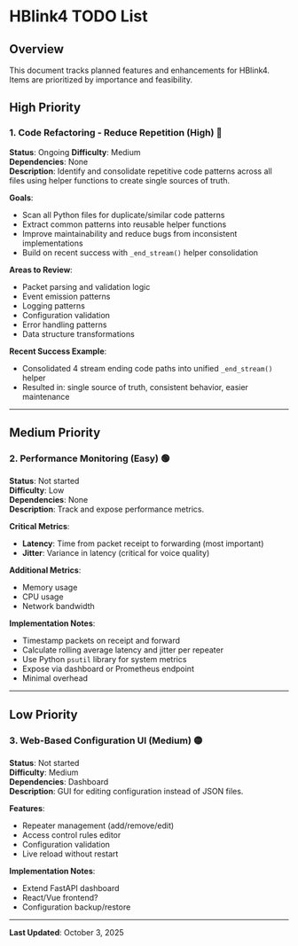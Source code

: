 # HBlink4 TODO List

## Overview
This document tracks planned features and enhancements for HBlink4. Items are prioritized by importance and feasibility.

## High Priority

### 1. Code Refactoring - Reduce Repetition (High) 🔴
**Status**: Ongoing 
**Difficulty**: Medium  
**Dependencies**: None  
**Description**: Identify and consolidate repetitive code patterns across all files using helper functions to create single sources of truth.

**Goals**:
- Scan all Python files for duplicate/similar code patterns
- Extract common patterns into reusable helper functions
- Improve maintainability and reduce bugs from inconsistent implementations
- Build on recent success with `_end_stream()` helper consolidation

**Areas to Review**:
- Packet parsing and validation logic
- Event emission patterns
- Logging patterns
- Configuration validation
- Error handling patterns
- Data structure transformations

**Recent Success Example**:
- Consolidated 4 stream ending code paths into unified `_end_stream()` helper
- Resulted in: single source of truth, consistent behavior, easier maintenance

---

## Medium Priority

### 2. Performance Monitoring (Easy) 🟢
**Status**: Not started  
**Difficulty**: Low  
**Dependencies**: None  
**Description**: Track and expose performance metrics.

**Critical Metrics**:
- **Latency**: Time from packet receipt to forwarding (most important)
- **Jitter**: Variance in latency (critical for voice quality)

**Additional Metrics**:
- Memory usage
- CPU usage
- Network bandwidth

**Implementation Notes**:
- Timestamp packets on receipt and forward
- Calculate rolling average latency and jitter per repeater
- Use Python `psutil` library for system metrics
- Expose via dashboard or Prometheus endpoint
- Minimal overhead

---

## Low Priority

### 3. Web-Based Configuration UI (Medium) 🟡
**Status**: Not started  
**Difficulty**: Medium  
**Dependencies**: Dashboard  
**Description**: GUI for editing configuration instead of JSON files.

**Features**:
- Repeater management (add/remove/edit)
- Access control rules editor
- Configuration validation
- Live reload without restart

**Implementation Notes**:
- Extend FastAPI dashboard
- React/Vue frontend?
- Configuration backup/restore

---

**Last Updated**: October 3, 2025
